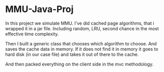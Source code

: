 # MMU-Java-Proj

In this project we simulate MMU. I've did cached page algorithms, that i wrapped it in a jar file.
Including random, LRU, second chance in the most effective time complexity.

Then I built a generic class that chooses which algorithm to choose. And saves the cache data in memory. If it does not find it in memory it goes to hard disk (in our case file) and takes it out of there to the cache.

And then packed everything on the client side in the mvc methodology.

